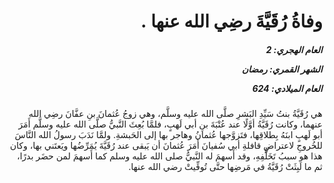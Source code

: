 <h1 dir="rtl">وفاةُ رُقَيَّةَ رضِي الله عنها .</h1>

<h5 dir="rtl">العام الهجري:  2

الشهر القمري: رمضان

العام الميلادي: 624</h5>

<p dir="rtl">هي رُقَيَّةُ بنتُ سَيِّدِ البَشرِ صلَّى الله عليه وسلَّم، وهي زوجُ عُثمانَ بنِ عفَّانَ رضِي الله عنهما، وكانت رُقَيَّةُ أوَّلًا عند عُتْبَةَ بنِ أبي لَهبٍ، فلمَّا بُعِثَ النَّبيُّ صلَّى الله عليه وسلَّم أَمَرَ أبو لَهبٍ ابنَهُ بِطلاقِها، فتَزوَّجها عُثمانُ وهاجر بها إلى الحَبشةِ. ولمَّا نَدَبَ رسولُ الله النَّاسَ للخُروجِ لاعتراضِ قافلةِ أبي سُفيانَ أَمَرَ عُثمانَ أن يَبقى عند رُقَيَّةَ يُمَرِّضُها ويَعتَني بها، وكان هذا هو سببُ تَخَلُّفِهِ، وقد أَسهمَ له النَّبيُّ صلى الله عليه وسلم كما أَسهمَ لمن حضَر بدرًا، ثم ما لَبِثَتْ رُقَيَّةُ في مَرضِها حتَّى تُوفِّيتْ رضي الله عنها.</p></br>
